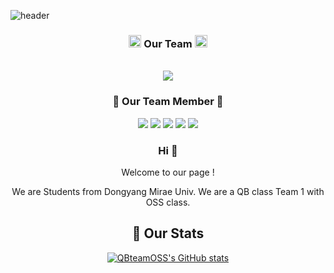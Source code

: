 ![header](https://capsule-render.vercel.app/api?type=rect&reversal=false&color=0:e9defa,100:fbfcdb&height=300&section=header&text=QB%20team%20OSS&desc=Open%20source%20Software%20QB%201조&animation=fadeIn&descAlignY=80&fontSize=90)

<!-- 뱃지 -->

<div style="text-align:center;">
<p></p>
<h3 align="center"> <img src="https://user-images.githubusercontent.com/114080840/195899624-f403f117-33e1-423c-b7bb-e7d3bc825437.png" width="20px">
 Our Team <img src="https://user-images.githubusercontent.com/114080840/195899624-f403f117-33e1-423c-b7bb-e7d3bc825437.png" width="20px"> </h3>
 
<p align="center">
  <br> 
  <a href="https://github.com/QB1st-team" target="_blank"><img src="https://img.shields.io/badge/QB1st_team-e7f0fd?style=for-the-badge&logo=Apostrophe&logoColor=3cba92"/></a>

<div style="text-align:center;">
<p></p>
<h3 align="center"> 🏴 Our Team Member 🏴 </h3>
 
<p align="center">
  <a href="https://github.com/echo2719" target="_blank"><img src="https://img.shields.io/badge/박종관-330867?style=for-the-badge&logo=Github&logoColor=white"/></a>
  <a href="https://github.com/JungwooJoon" target="_blank"><img src="https://img.shields.io/badge/정우준-764ba2?style=for-the-badge&logo=Github&logoColor=white"/></a>
  <a href="https://github.com/Knell999" target="_blank"><img src="https://img.shields.io/badge/김현종-6a11cb?style=for-the-badge&logo=Github&logoColor=white"/></a>
  <a href="https://github.com/9dongb" target="_blank"><img src="https://img.shields.io/badge/구동빈-009efd?style=for-the-badge&logo=Github&logoColor=white"/></a>
  <a href="https://github.com/moolgutree" target="_blank"><img src="https://img.shields.io/badge/이은준-0ba360?style=for-the-badge&logo=Github&logoColor=white"/></a>
  

### Hi  👋
Welcome to our page !

We are Students from Dongyang Mirae Univ.
We are a QB class Team 1 with OSS class.  

## 💬 Our Stats  

[![QBteamOSS's GitHub stats](https://github-readme-stats.vercel.app/api?username=QBteamOSS)](https://github.com/QBteamOSS/github-readme-stats)

